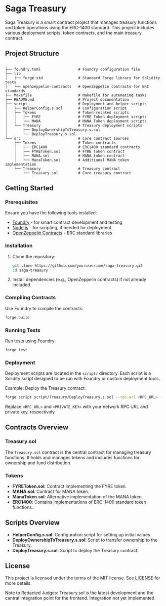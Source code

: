 
# Saga Treasury

Saga Treasury is a smart contract project that manages treasury functions and token operations using the ERC-1400 standard. This project includes various deployment scripts, token contracts, and the main treasury contract.

## Project Structure

```plaintext
.
├── foundry.toml                 # Foundry configuration file
├── lib
│   ├── forge-std                # Standard Forge library for Solidity tests
│   └── openzeppelin-contracts   # OpenZeppelin contracts for ERC standards
├── Makefile                     # Makefile for automating tasks
├── README.md                    # Project documentation
├── script                       # Deployment and helper scripts
│   ├── HelperConfig.s.sol       # Configuration script
│   ├── Tokens                   # Token-related scripts
│   │   ├── FYRE                 # FYRE Token deployment scripts
│   │   └── MANA                 # MANA Token deployment scripts
│   └── Treasury                 # Treasury deployment scripts
│       ├── DeployOwnershipToTreasury.s.sol
│       └── DeployTreasury.s.sol
└── src                          # Core contract sources
    ├── Tokens                   # Token contracts
    │   ├── ERC1400              # ERC1400 standard contracts
    │   ├── FYREToken.sol        # FYRE token contract
    │   ├── MANA.sol             # MANA token contract
    │   └── ManaToken.sol        # Additional MANA token implementation
    └── Treasury                 # Treasury contract
        └── Treasury.sol         # Core treasury contract
```

## Getting Started

### Prerequisites

Ensure you have the following tools installed:

- [Foundry](https://github.com/gakonst/foundry) - for smart contract development and testing
- [Node.js](https://nodejs.org/) - for scripting, if needed for deployment
- [OpenZeppelin Contracts](https://openzeppelin.com/contracts/) - ERC standard libraries

### Installation

1. Clone the repository:
   
   ```bash
   git clone https://github.com/yourusername/saga-treasury.git
   cd saga-treasury
   ```

2. Install dependencies (e.g., OpenZeppelin contracts) if not already included.

### Compiling Contracts

Use Foundry to compile the contracts:

```bash
forge build
```

### Running Tests

Run tests using Foundry:

```bash
forge test
```

### Deployment

Deployment scripts are located in the `script/` directory. Each script is a Solidity script designed to be run with Foundry or custom deployment tools.

Example: Deploy the Treasury contract:

```bash
forge script script/Treasury/DeployTreasury.s.sol --rpc-url <RPC_URL> --private-key <PRIVATE_KEY> --broadcast
```

Replace `<RPC_URL>` and `<PRIVATE_KEY>` with your network RPC URL and private key, respectively.

## Contracts Overview

### Treasury.sol

The `Treasury.sol` contract is the central contract for managing treasury functions. It holds and manages tokens and includes functions for ownership and fund distribution.

### Tokens

- **FYREToken.sol**: Contract implementing the FYRE token.
- **MANA.sol**: Contract for MANA token.
- **ManaToken.sol**: Alternative implementation of the MANA token.
- **ERC1400**: Contains implementations of ERC-1400 standard token functions.

## Scripts Overview

- **HelperConfig.s.sol**: Configuration script for setting up initial values.
- **DeployOwnershipToTreasury.s.sol**: Script to transfer ownership to the Treasury.
- **DeployTreasury.s.sol**: Script to deploy the Treasury contract.

## License

This project is licensed under the terms of the MIT license. See [LICENSE](./LICENSE.txt) for more details.

Note to Redacted Judges: Treasury.sol is the latest development and the central integration point for the frontend.  Integration not yet implemented.

